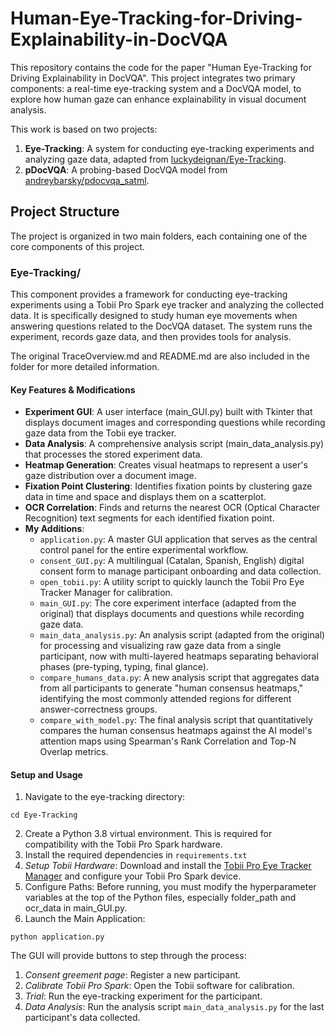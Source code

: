 # Human-Eye-Tracking-for-Driving-Explainability-in-DocVQA

This repository contains the code for the paper "Human Eye-Tracking for Driving
Explainability in DocVQA". This project integrates two primary components: a real-time eye-tracking system and a DocVQA model, to explore how human gaze can enhance explainability in visual document analysis. 

This work is based on two projects: 
1. **Eye-Tracking**: A system for conducting eye-tracking experiments and analyzing gaze data, adapted from  [luckydeignan/Eye-Tracking](https://github.com/luckydeignan/Eye-Tracking).
2. **pDocVQA**: A probing-based DocVQA model from [andreybarsky/pdocvqa_satml](https://github.com/andreybarsky/pdocvqa_satml).

## Project Structure 

The project is organized in two main folders, each containing one of the core components of this project.

### Eye-Tracking/
This component provides a framework for conducting eye-tracking experiments using a Tobii Pro Spark eye tracker and analyzing the collected data. It is specifically designed to study human eye movements when answering questions related to the DocVQA dataset. The system runs the experiment, records gaze data, and then provides tools for analysis.

The original TraceOverview.md and README.md are also included in the folder for more detailed information.

#### Key Features & Modifications
- **Experiment GUI**: A user interface (main_GUI.py) built with Tkinter that displays document images and corresponding questions while recording gaze data from the Tobii eye tracker.
- **Data Analysis**: A comprehensive analysis script (main_data_analysis.py) that processes the stored experiment data.
- **Heatmap Generation**: Creates visual heatmaps to represent a user's gaze distribution over a document image.
- **Fixation Point Clustering**: Identifies fixation points by clustering gaze data in time and space and displays them on a scatterplot.
- **OCR Correlation**: Finds and returns the nearest OCR (Optical Character Recognition) text segments for each identified fixation point.
- **My Additions**:
  - `application.py`: A master GUI application that serves as the central control panel for the entire experimental workflow.
  - `consent_GUI.py`: A multilingual (Catalan, Spanish, English) digital consent form to manage participant onboarding and data collection.
  - `open_tobii.py`: A utility script to quickly launch the Tobii Pro Eye Tracker Manager for calibration.
  - `main_GUI.py`: The core experiment interface (adapted from the original) that displays documents and questions while recording gaze data.
  - `main_data_analysis.py`: An analysis script (adapted from the original) for processing and visualizing raw gaze data from a single participant, now with multi-layered heatmaps separating behavioral phases (pre-typing, typing, final glance).
  - `compare_humans_data.py`: A new analysis script that aggregates data from all participants to generate "human consensus heatmaps," identifying the most commonly attended regions for different answer-correctness groups.
  - `compare_with_model.py`: The final analysis script that quantitatively compares the human consensus heatmaps against the AI model's attention maps using Spearman's Rank Correlation and Top-N Overlap metrics.

#### Setup and Usage
1. Navigate to the eye-tracking directory:
```
cd Eye-Tracking
```
2. Create a Python 3.8 virtual environment. This is required for compatibility with the Tobii Pro Spark hardware.
3. Install the required dependencies in `requirements.txt`
4. *Setup Tobii Hardware*: Download and install the [Tobii Pro Eye Tracker Manager](https://connect.tobii.com/s/etm-downloads?language=en_US) and configure your Tobii Pro Spark device.
5. Configure Paths: Before running, you must modify the hyperparameter variables at the top of the Python files, especially folder_path and ocr_data in main_GUI.py.
6. Launch the Main Application:

```
python application.py
```

The GUI will provide buttons to step through the process:
  1. *Consent greement page*: Register a new participant.
  2. *Calibrate Tobii Pro Spark*: Open the Tobii software for calibration.
  3. *Trial*: Run the eye-tracking experiment for the participant.
  4. *Data Analysis*: Run the analysis script `main_data_analysis.py` for the last participant's data collected.




